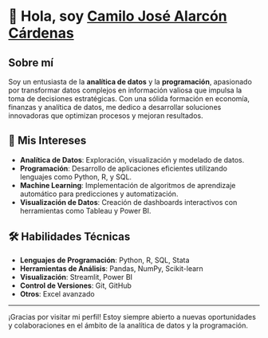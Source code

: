 # 👋 Hola, soy [Camilo José Alarcón Cárdenas](https://github.com/CAMILOJOSEALARCONCARENAS)

## Sobre mí

Soy un entusiasta de la **analítica de datos** y la **programación**, apasionado por transformar datos complejos en información valiosa que impulsa la toma de decisiones estratégicas. Con una sólida formación en economía, finanzas y analítica de datos, me dedico a desarrollar soluciones innovadoras que optimizan procesos y mejoran resultados.

## 🚀 Mis Intereses

- **Analítica de Datos**: Exploración, visualización y modelado de datos.
- **Programación**: Desarrollo de aplicaciones eficientes utilizando lenguajes como Python, R, y SQL.
- **Machine Learning**: Implementación de algoritmos de aprendizaje automático para predicciones y automatización.
- **Visualización de Datos**: Creación de dashboards interactivos con herramientas como Tableau y Power BI.

## 🛠️ Habilidades Técnicas

- **Lenguajes de Programación**: Python, R, SQL, Stata 
- **Herramientas de Análisis**: Pandas, NumPy, Scikit-learn
- **Visualización**: Streamlit, Power BI
- **Control de Versiones**: Git, GitHub
- **Otros**: Excel avanzado



---

¡Gracias por visitar mi perfil! Estoy siempre abierto a nuevas oportunidades y colaboraciones en el ámbito de la analítica de datos y la programación.


<!---
CAMILOJOSEALARCONCARENAS/CAMILOJOSEALARCONCARENAS is a ✨ special ✨ repository because its `README.md` (this file) appears on your GitHub profile.
You can click the Preview link to take a look at your changes.
--->
